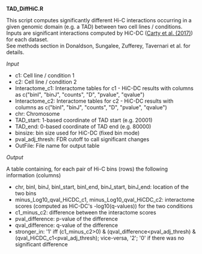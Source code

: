 **TAD_DiffHiC.R** 

This script computes significantly different Hi-C interactions occurring in a given genomic domain (e.g. a TAD) between two cell lines / conditions. Inputs are significant interactions computed by HiC-DC ([Carty et al. (2017)](https://www.nature.com/articles/ncomms15454)) for each dataset.  
See methods section in Donaldson, Sungalee, Zufferey, Tavernari et al. for details.

_Input_

* c1: Cell line / condition 1
* c2: Cell line / condition 2
* Interactome_c1: Interactome tables for c1 - HiC-DC results with columns as c("binI", "binJ", "counts", "D", "pvalue", "qvalue")
* Interactome_c2: Interactome tables for c2 - HiC-DC results with columns as c("binI", "binJ", "counts", "D", "pvalue", "qvalue")
* chr: Chromosome
* TAD_start: 1-based coordinate of TAD start (e.g. 20001)
* TAD_end: 0-based coordinate of TAD end (e.g. 80000)
* binsize: bin size used for HiC-DC (fixed bin mode)
* pval_adj_thresh: FDR cutoff to call significant changes
* OutFile: File name for output table

_Output_

A table containing, for each pair of Hi-C bins (rows) the following information (columns)
* chr, binI, binJ, binI_start, binI_end, binJ_start, binJ_end: location of the two bins
* minus_Log10_qval_HiCDC_c1, minus_Log10_qval_HiCDC_c2: interactome scores (computed as HiC-DC's -log10(q-values)) for the two conditions
* c1_minus_c2: difference between the interactome scores 
* pval_difference: p-value of the difference 
* qval_difference: q-value of the difference
* stronger_in: '1' iff (c1_minus_c2>0) & (qval_difference<pval_adj_thresh) & (qval_HiCDC_c1<pval_adj_thresh); vice-versa, '2'; '0' if there was no significant difference 
